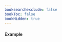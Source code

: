 ```yaml
---
booksearchexclude: false
bookToc: false
bookHidden: true
---
```

#### Example

<furo-demo-snippet>
<template>
<furo-ui5-busy-indicator
  active 
  size="Small" 
  ƒ-activate="--start"
  ƒ-deactivate="--stop"
></furo-ui5-busy-indicator><br>
<furo-ui5-busy-indicator
  active 
  size="Medium" 
  ƒ-activate="--start"
  ƒ-deactivate="--stop"
></furo-ui5-busy-indicator><br>
<furo-ui5-busy-indicator
  active 
  size="Large" 
  ƒ-activate="--start"
  ƒ-deactivate="--stop"
></furo-ui5-busy-indicator>
<hr>
<button @-click="--start">activate</button>
<button @-click="--stop">deactivate</button>
</template>
</furo-demo-snippet>

